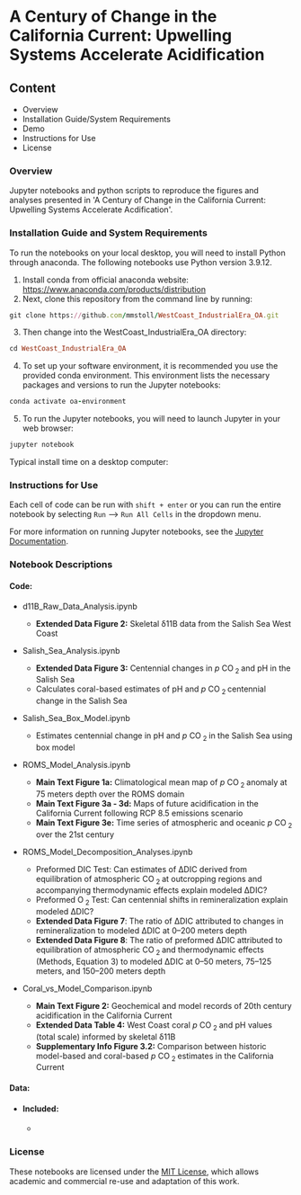 # A Century of Change in the California Current: Upwelling Systems Accelerate Acidification 

## Content
 - Overview
 - Installation Guide/System Requirements
 - Demo
 - Instructions for Use
 - License

### Overview
Jupyter notebooks and python scripts to reproduce the figures and analyses presented in 'A Century of Change in the California Current: Upwelling Systems Accelerate Acdification'. 

### Installation Guide and System Requirements
To run the notebooks on your local desktop, you will need to install Python through anaconda. The following notebooks use Python version 3.9.12.

1) Install conda from official anaconda website: https://www.anaconda.com/products/distribution
2) Next, clone this repository from the command line by running:
```ruby
git clone https://github.com/mmstoll/WestCoast_IndustrialEra_OA.git
```
3) Then change into the WestCoast_IndustrialEra_OA directory:
```ruby
cd WestCoast_IndustrialEra_OA
```
4) To set up your software environment, it is recommended you use the provided conda environment. This environment lists the necessary packages and versions to run the Jupyter notebooks:
```ruby
conda activate oa-environment
```
5) To run the Jupyter notebooks, you will need to launch Jupyter in your web browser:
```ruby
jupyter notebook
```


Typical install time on a desktop computer: 


### Instructions for Use
Each cell of code can be run with ```shift + enter``` or you can run the entire notebook by selecting ```Run``` --> ```Run All Cells``` in the dropdown menu.

For more information on running Jupyter notebooks, see the [Jupyter Documentation](https://docs.jupyter.org/en/latest/).


### Notebook Descriptions
#### **Code:**
 - d11B_Raw_Data_Analysis.ipynb
    - **Extended Data Figure 2:** Skeletal δ11B data from the Salish Sea West Coast
 
 - Salish_Sea_Analysis.ipynb
    - **Extended Data Figure 3:** Centennial changes in _p_ CO<sub> 2 </sub> and pH in the Salish Sea
    - Calculates coral-based estimates of pH and _p_ CO<sub> 2 </sub> centennial change in the Salish Sea 
 
 - Salish_Sea_Box_Model.ipynb
    - Estimates centennial change in pH and _p_ CO<sub> 2 </sub> in the Salish Sea using box model
 
 - ROMS_Model_Analysis.ipynb
    - **Main Text Figure 1a:** Climatological mean map of _p_ CO<sub> 2 </sub> anomaly at 75 meters depth over the ROMS domain
    - **Main Text Figure 3a - 3d:** Maps of future acidification in the California Current following RCP 8.5 emissions scenario
    - **Main Text Figure 3e:** Time series of atmospheric and oceanic _p_ CO<sub> 2 </sub> over the 21st century
 
 - ROMS_Model_Decomposition_Analyses.ipynb
    - Preformed DIC Test: Can estimates of ΔDIC derived from equilibration of atmospheric CO<sub> 2 </sub> at outcropping regions and accompanying thermodynamic effects explain modeled ΔDIC?
    - Preformed O<sub> 2 </sub> Test: Can centennial shifts in remineralization explain modeled ΔDIC?
    - **Extended Data Figure 7**: The ratio of ∆DIC attributed to changes in remineralization to modeled ∆DIC at 0–200 meters depth 
    - **Extended Data Figure 8**: The ratio of preformed ∆DIC attributed to equilibration of atmospheric CO<sub> 2 </sub> and thermodynamic effects (Methods, Equation 3) to modeled ∆DIC at 0–50 meters, 75–125 meters, and 150–200 meters depth
 
 - Coral_vs_Model_Comparison.ipynb
    - **Main Text Figure 2:** Geochemical and model records of 20th century acidification in the California Current
    - **Extended Data Table 4:** West Coast coral _p_ CO<sub> 2 </sub> and pH values (total scale) informed by skeletal δ11B
    - **Supplementary Info Figure 3.2:** Comparison between historic model-based and coral-based _p_ CO<sub> 2 </sub> estimates in the California Current 
 
#### **Data:**
 - #### Included:
    - 

### License
These notebooks are licensed under the [MIT License](/LICENSE), which allows academic and commercial re-use and adaptation of this work.
